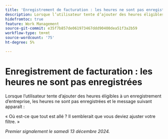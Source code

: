```yaml
---
title: 'Enregistrement de facturation : les heures ne sont pas enregistrées'
description: Lorsque l’utilisateur tente d’ajouter des heures éligibles à un enregistrement d’entreprise, les heures ne sont pas enregistrées et un message apparaît.
hidefromtoc: true
feature: Work Management
source-git-commit: e35f7b857de061973467ddd90400dea51f3a2b59
workflow-type: tm+mt
source-wordcount: '75'
ht-degree: 5%

---
```



# Enregistrement de facturation : les heures ne sont pas enregistrées

Lorsque l’utilisateur tente d’ajouter des heures éligibles à un enregistrement d’entreprise, les heures ne sont pas enregistrées et le message suivant apparaît :

« Où est-ce que tout est allé ? Il semblerait que vous deviez ajuster votre filtre. »

_Premier signalement le samedi 13 décembre 2024._
